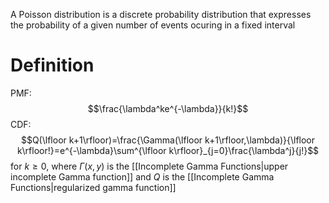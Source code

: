 A Poisson distribution is a discrete probability distribution that expresses the probability of a given number of events ocuring in a fixed interval 
# Definition
PMF:
$$\frac{\lambda^ke^{-\lambda}}{k!}$$
CDF:
$$Q(\lfloor k+1\rfloor)=\frac{\Gamma(\lfloor k+1\rfloor,\lambda)}{\lfloor k\rfloor!}=e^{-\lambda}\sum^{\lfloor k\rfloor}_{j=0}\frac{\lambda^j}{j!}$$
for $k\ge0$, where $\Gamma(x,y)$ is the [[Incomplete Gamma Functions|upper incomplete Gamma function]] and $Q$ is the [[Incomplete Gamma Functions|regularized gamma function]]

